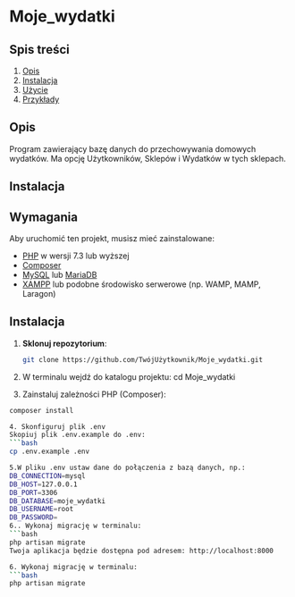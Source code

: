 # Moje_wydatki

## Spis treści
1. [Opis](#opis)
2. [Instalacja](#instalacja)
3. [Użycie](#użycie)
4. [Przykłady](#przykłady)
 

## Opis

Program zawierający bazę danych do przechowywania domowych wydatków. Ma opcję Użytkowników, Sklepów i Wydatków w tych sklepach. 

## Instalacja



## Wymagania

Aby uruchomić ten projekt, musisz mieć zainstalowane:

- [PHP](https://www.php.net/) w wersji 7.3 lub wyższej
- [Composer](https://getcomposer.org/)
- [MySQL](https://www.mysql.com/) lub [MariaDB](https://mariadb.org/)
- [XAMPP](https://www.apachefriends.org/index.html) lub podobne środowisko serwerowe (np. WAMP, MAMP, Laragon)

## Instalacja

1. **Sklonuj repozytorium**:
   ```bash
   git clone https://github.com/TwójUżytkownik/Moje_wydatki.git
   
2. W terminalu wejdź do katalogu projektu: cd Moje_wydatki

3. Zainstaluj zależności PHP (Composer):
```bash
composer install

4. Skonfiguruj plik .env
Skopiuj plik .env.example do .env:
```bash
cp .env.example .env

5.W pliku .env ustaw dane do połączenia z bazą danych, np.:
DB_CONNECTION=mysql
DB_HOST=127.0.0.1
DB_PORT=3306
DB_DATABASE=moje_wydatki
DB_USERNAME=root
DB_PASSWORD=
6.. Wykonaj migrację w terminalu:
```bash
php artisan migrate
Twoja aplikacja będzie dostępna pod adresem: http://localhost:8000

6. Wykonaj migrację w terminalu:
```bash
php artisan migrate



  


